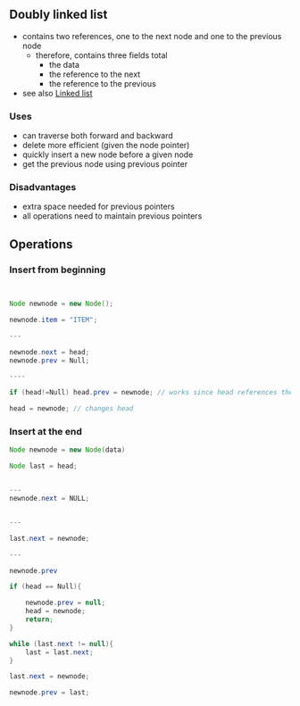 ## Doubly linked list
- contains two references, one to the next node and one to the previous node
	- therefore, contains three fields total
		- the data
		- the reference to the next
		- the reference to the previous
- see also [Linked list](Linked%20Links.md)
### Uses
- can traverse both forward and backward
- delete more efficient (given the node pointer)
- quickly insert a new node before a given node
- get the previous node using previous pointer
### Disadvantages
 - extra space needed for previous pointers
 - all operations need to maintain previous pointers
## Operations

### Insert from beginning

``` java


Node newnode = new Node();

newnode.item = "ITEM";

---

newnode.next = head;
newnode.prev = Null;

----

if (head!=Null) head.prev = newnode; // works since head references the previous first

head = newnode; // changes head

```

### Insert at the end
``` java
Node newnode = new Node(data)

Node last = head;


---
newnode.next = NULL;


---

last.next = newnode;

---

newnode.prev

if (head == Null){

	newnode.prev = null;
	head = newnode;
	return;
}

while (last.next != null){
	last = last.next;
}

last.next = newnode;

newnode.prev = last;

```
